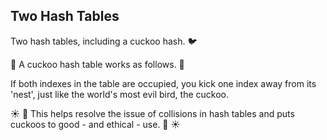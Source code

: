 ## Two Hash Tables

Two hash tables, including a cuckoo hash. :bird:

:baby_chick: A cuckoo hash table works as follows. :baby_chick:

If both indexes in the table are occupied, you kick one index away from its 'nest', just like the world's most evil bird, the cuckoo.

:sunny: :hatching_chick: This helps resolve the issue of collisions in hash tables and puts cuckoos to good - and ethical - use. :hatched_chick: :sunny:
